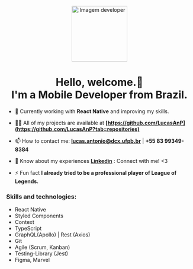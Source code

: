 <p align="center">
   <img width="150px" src="https://github.com/niubajr19/niubajr19/blob/main/giphy.gif" alt="Imagem developer" />
</p>

<h1 align="center">Hello, welcome.👋<br/> I'm a Mobile Developer from Brazil.</h1>

- 🌱 Currently working with **React Native** and improving my skills.

- 👨‍💻 All of my projects are available at **[https://github.com/LucasAnP](https://github.com/LucasAnP?tab=repositories)**

- 📫 How to contact me: **lucas.antonio@dcx.ufpb.br** | **+55 83 99349-8384**

- 📄 Know about my experiences **[Linkedin](https://www.linkedin.com/in/lucas-antonio-silva/)**
: Connect with me! <3

- ⚡ Fun fact **I already tried to be a professional player of League of Legends.**

<h3 align="left">Skills and technologies:</h3>
<ul>
   <li>React Native</li>
   <li>Styled Components</li>
   <li>Context</li>
   <li>TypeScript</li>
   <li>GraphQL(Apollo) | Rest (Axios)</li>
   <li>Git</li>
   <li>Agile (Scrum, Kanban)</li>
   <li>Testing-Library (Jest)</li>
   <li>Figma, Marvel</li>
</ul>



